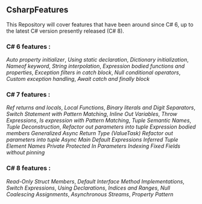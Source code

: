 ## CsharpFeatures
This Repository will cover features that have been around since C# 6, up to the latest C# version presently released (C# 8).


### **C# 6 features :**
*Auto property initializer*, 
*Using static declaration*, 
*Dictionary initialization*, 
*Nameof keyword*, 
*String interpolation*, 
*Expression bodied functions and properties*, 
*Exception filters in catch block*, 
*Null conditional operators*, 
*Custom exception handling*,
*Await catch and finally block*


### **C# 7 features :**
*Ref returns and locals*, 
*Local Functions*, 
*Binary literals and Digit Separators*, 
*Switch Statement with Pattern Matching*, 
*Inline Out Variables*, 
*Throw Expressions*, 
*Is expression with Pattern Matching*, 
*Tuple Semantic Names*, 
*Tuple Deconstruction*,
*Refactor out parameters into tuple*
*Expression bodied members*
*Generalized Async Return Type (ValueTask)*
*Refactor out parameters into tuple*
*Async Main*
*Default Expressions*
*Inferred Tuple Element Names*
*Private Protected*
*In Parameters*
*Indexing Fixed Fields without pinning*


### **C# 8 features :**
*Read-Only Struct Members*,
*Default Interface Method Implementations*,
*Switch Expressions*,
*Using Declarations*,
*Indices and Ranges*,
*Null Coalescing Assignments*,
*Asynchronous Streams*,
*Property Pattern*
